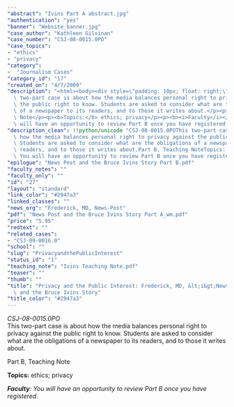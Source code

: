 ```yaml
---
"abstract": "Ivins Part A abstract.jpg"
"authentication": "yes"
"banner": "Website_banner.jpg"
"case_author": "Kathleen Gilsinan"
"case_number": "CSJ-08-0015.0PO"
"case_topics":
- "ethics"
- "privacy"
"category": 
-  "Journalism Cases"
"category_id": "17"
"created_on": "4/7/2009"
"description": "<html><body><div style=\"padding: 10px; float: right;\"></div><p><i>CSJ-08-0015.0PO</i><br/>This\
  \ two-part case is about how the media balances personal right to privacy against\
  \ the public right to know. Students are asked to consider what are the obligations\
  \ of a newspaper to its readers, and to those it writes about.</p><p>Part B, Teaching\
  \ Note</p><p><b>Topics:</b> ethics; privacy</p><p><b><i>Faculty</i></b><i>: You\
  \ will have an opportunity to review Part B once you have registered.</i></p></body></html>"
"description_clean": !!python/unicode "CSJ-08-0015.0POThis two-part case is about\
  \ how the media balances personal right to privacy against the public right to know.\
  \ Students are asked to consider what are the obligations of a newspaper to its\
  \ readers, and to those it writes about.Part B, Teaching NoteTopics: ethics; privacyFaculty:\
  \ You will have an opportunity to review Part B once you have registered."
"epilogue": "News Post and the Bruce Ivins Story Part B.pdf"
"faculty_notes": ""
"faculty_only": ""
"id": "27"
"layout": "standard"
"link_color": "#2947a3"
"linked_classes": ""
"news_org": "Frederick, MD, News-Post"
"pdf": "News Post and the Bruce Ivins Story Part A_wm.pdf"
"price": "5.95"
"redtext": ""
"related_cases":
- "CSJ-09-0016.0"
"school": ""
"slug": "PrivacyandthePublicInterest"
"status_id": "1"
"teaching_note": "Ivins Teaching Note.pdf"
"teaser": ""
"thumb": ""
"title": "Privacy and the Public Interest: Frederick, MD, &lt;i&gt;News-Post&lt;/i&gt;\
  \ and the Bruce Ivins Story"
"title_color": "#2947a3"
---
```

<html><body><div style="padding: 10px; float: right;"></div><p><i>CSJ-08-0015.0PO</i><br/>This two-part case is about how the media balances personal right to privacy against the public right to know. Students are asked to consider what are the obligations of a newspaper to its readers, and to those it writes about.</p><p>Part B, Teaching Note</p><p><b>Topics:</b> ethics; privacy</p><p><b><i>Faculty</i></b><i>: You will have an opportunity to review Part B once you have registered.</i></p></body></html>
